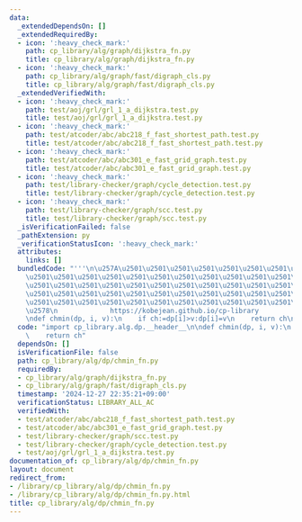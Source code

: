 ```yaml
---
data:
  _extendedDependsOn: []
  _extendedRequiredBy:
  - icon: ':heavy_check_mark:'
    path: cp_library/alg/graph/dijkstra_fn.py
    title: cp_library/alg/graph/dijkstra_fn.py
  - icon: ':heavy_check_mark:'
    path: cp_library/alg/graph/fast/digraph_cls.py
    title: cp_library/alg/graph/fast/digraph_cls.py
  _extendedVerifiedWith:
  - icon: ':heavy_check_mark:'
    path: test/aoj/grl/grl_1_a_dijkstra.test.py
    title: test/aoj/grl/grl_1_a_dijkstra.test.py
  - icon: ':heavy_check_mark:'
    path: test/atcoder/abc/abc218_f_fast_shortest_path.test.py
    title: test/atcoder/abc/abc218_f_fast_shortest_path.test.py
  - icon: ':heavy_check_mark:'
    path: test/atcoder/abc/abc301_e_fast_grid_graph.test.py
    title: test/atcoder/abc/abc301_e_fast_grid_graph.test.py
  - icon: ':heavy_check_mark:'
    path: test/library-checker/graph/cycle_detection.test.py
    title: test/library-checker/graph/cycle_detection.test.py
  - icon: ':heavy_check_mark:'
    path: test/library-checker/graph/scc.test.py
    title: test/library-checker/graph/scc.test.py
  _isVerificationFailed: false
  _pathExtension: py
  _verificationStatusIcon: ':heavy_check_mark:'
  attributes:
    links: []
  bundledCode: "'''\n\u257A\u2501\u2501\u2501\u2501\u2501\u2501\u2501\u2501\u2501\u2501\
    \u2501\u2501\u2501\u2501\u2501\u2501\u2501\u2501\u2501\u2501\u2501\u2501\u2501\
    \u2501\u2501\u2501\u2501\u2501\u2501\u2501\u2501\u2501\u2501\u2501\u2501\u2501\
    \u2501\u2501\u2501\u2501\u2501\u2501\u2501\u2501\u2501\u2501\u2501\u2501\u2501\
    \u2501\u2501\u2501\u2501\u2501\u2501\u2501\u2501\u2501\u2501\u2501\u2501\u2501\
    \u2578\n             https://kobejean.github.io/cp-library               \n'''\n\
    \ndef chmin(dp, i, v):\n    if ch:=dp[i]>v:dp[i]=v\n    return ch\n"
  code: "import cp_library.alg.dp.__header__\n\ndef chmin(dp, i, v):\n    if ch:=dp[i]>v:dp[i]=v\n\
    \    return ch"
  dependsOn: []
  isVerificationFile: false
  path: cp_library/alg/dp/chmin_fn.py
  requiredBy:
  - cp_library/alg/graph/dijkstra_fn.py
  - cp_library/alg/graph/fast/digraph_cls.py
  timestamp: '2024-12-27 22:35:21+09:00'
  verificationStatus: LIBRARY_ALL_AC
  verifiedWith:
  - test/atcoder/abc/abc218_f_fast_shortest_path.test.py
  - test/atcoder/abc/abc301_e_fast_grid_graph.test.py
  - test/library-checker/graph/scc.test.py
  - test/library-checker/graph/cycle_detection.test.py
  - test/aoj/grl/grl_1_a_dijkstra.test.py
documentation_of: cp_library/alg/dp/chmin_fn.py
layout: document
redirect_from:
- /library/cp_library/alg/dp/chmin_fn.py
- /library/cp_library/alg/dp/chmin_fn.py.html
title: cp_library/alg/dp/chmin_fn.py
---
```

